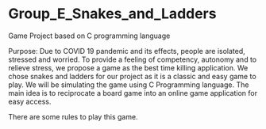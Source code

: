 
# Group_E_Snakes_and_Ladders
Game Project based on C programming language


Purpose: Due to COVID 19 pandemic and its effects, people are isolated, stressed and worried. To provide a feeling of
competency, autonomy and to relieve stress, we propose a game as the best time killing application. We chose
snakes and ladders for our project as it is a classic and easy game to play. We will be simulating the game using 
C Programming language. The main idea is to reciprocate a board game into an online game application for easy access. 

There are some rules to play this game.
